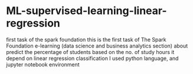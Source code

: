 # ML-supervised-learning-linear-regression
first task of the spark foundation this is the first task of The Spark Foundation e-learning (data science and business analytics section) about predict the percentage of students based on the no. of study hours it depend on linear regression classification I used python language, and jupyter notebook environment
